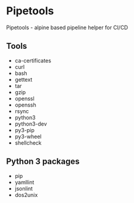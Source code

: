 # Pipetools

Pipetools - alpine based pipeline helper for CI/CD

## Tools

* ca-certificates
* curl
* bash
* gettext
* tar
* gzip
* openssl
* openssh
* rsync
* python3
* python3-dev
* py3-pip
* py3-wheel
* shellcheck

## Python 3 packages

* pip
* yamllint
* jsonlint
* dos2unix
